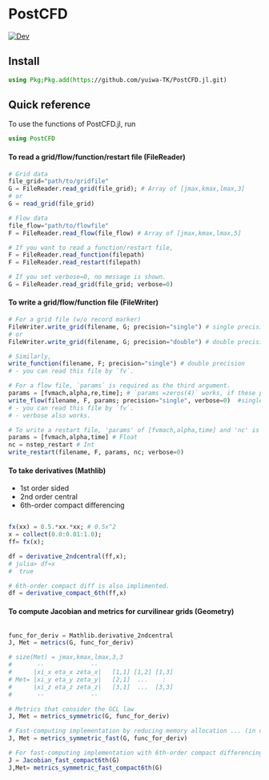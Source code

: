 # PostCFD

[![Dev](https://img.shields.io/badge/docs-dev-blue.svg)](https://yuiwa-TK.github.io/PostCFD.jl/dev/)
<!-- [![Build Status](https://travis-ci.com/yuiwa-TK/PostCFD.jl.svg?branch=main)](https://travis-ci.com/yuiwa-TK/PostCFD.jl)
[![Coverage](https://codecov.io/gh/yuiwa-TK/PostCFD.jl/branch/main/graph/badge.svg)](https://codecov.io/gh/yuiwa-TK/PostCFD.jl) -->

## Install

```julia
using Pkg;Pkg.add(https://github.com/yuiwa-TK/PostCFD.jl.git)
```

## Quick reference
To use the functions of PostCFD.jl, run
```julia
using PostCFD
```

#### To read a grid/flow/function/restart file (FileReader)

```julia
# Grid data
file_grid="path/to/gridfile"
G = FileReader.read_grid(file_grid); # Array of [jmax,kmax,lmax,3]
# or 
G = read_grid(file_grid)

# Flow data
file_flow="path/to/flowfile"
F = FileReader.read_flow(file_flow) # Array of [jmax,kmax,lmax,5]

# If you want to read a function/restart file,
F = FileReader.read_function(filepath)
F = FileReader.read_restart(filepath)

# If you set verbose=0, no message is shown.
G = FileReader.read_grid(file_grid; verbose=0)
```

#### To write a grid/flow/function file (FileWriter)
```julia
# For a grid file (w/o record marker)
FileWriter.write_grid(filename, G; precision="single") # single precision
# or
FileWriter.write_grid(filename, G; precision="double") # double precision

# Similarly, 
write_function(filename, F; precision="single") # double precision
# - you can read this file by `fv`. 

# For a flow file, `params` is required as the third argument.
params = [fvmach,alpha,re,time]; # `params =zeros(4)` works, if these params are not important
write_flow(filename, F, params; precision="single", verbose=0)  #single precision;
# - you can read this file by `fv`. 
# - verbose also works.

# To write a restart file, 'params' of [fvmach,alpha,time] and 'nc' is also required.
params = [fvmach,alpha,time] # Float
nc = nstep_restart # Int 
write_restart(filename, F, params, nc; verbose=0) 
```

#### To take derivatives (Mathlib)

- 1st order sided
- 2nd order central
- 6th-order compact differencing


```julia

fx(xx) = 0.5.*xx.*xx; # 0.5x^2
x = collect(0.0:0.01:1.0);
ff= fx(x);

df = derivative_2ndcentral(ff,x);
# julia> df≈x
#  true

# 6th-order compact diff is also implimented.
df = derivative_compact_6th(ff,x)
```

#### To compute Jacobian and metrics for curvilinear grids (Geometry)
```julia

func_for_deriv = Mathlib.derivative_2ndcentral
J, Met = metrics(G, func_for_deriv)

# size(Met) = jmax,kmax,lmax,3,3
#       --             --
#      |xi_x eta_x zeta_x|   [1,1] [1,2] [1,3]
# Met= |xi_y eta_y zeta_y|   [2,1]  ...    :
#      |xi_z eta_z zeta_z|   [3,1]  ...  [3,3]
#       --             --

# Metrics that consider the GCL law
J, Met = metrics_symmetric(G, func_for_deriv)

# Fast-computing implementation by reducing memory allocation ... (in development)
J, Met = metrics_symmetric_fast(G, func_for_deriv)

# For fast-computing implementation with 6th-order compact differencing
J = Jacobian_fast_compact6th(G) 
J,Met= metrics_symmetric_fast_compact6th(G)
```